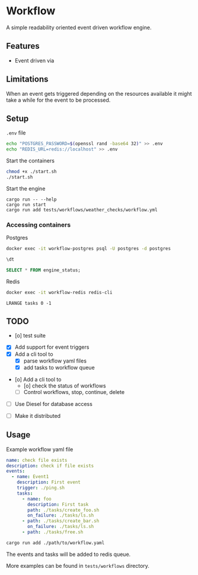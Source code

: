 # Workflow

A simple readability oriented event driven workflow engine.
## Features

- Event driven via  
## Limitations

When an event gets triggered depending on the resources available it might take a while for the event to be processed.

## Setup

`.env` file

```bash
echo "POSTGRES_PASSWORD=$(openssl rand -base64 32)" >> .env
echo "REDIS_URL=redis://localhost" >> .env
```

Start the containers

```bash
chmod +x ./start.sh
./start.sh
```

Start the engine
```
cargo run -- --help
cargo run start
cargo run add tests/workflows/weather_checks/workflow.yml
```

### Accessing containers

Postgres

```bash
docker exec -it workflow-postgres psql -U postgres -d postgres
```

```sql
\dt

SELECT * FROM engine_status;
```

Redis

```bash
docker exec -it workflow-redis redis-cli
```

```redis
LRANGE tasks 0 -1
```

## TODO
- [o] test suite
- [x] Add support for event triggers
- [x] Add a cli tool to 
  - [x] parse workflow yaml files
  - [x] add tasks to workflow queue 
- [o] Add a cli tool to 
  - [o] check the status of workflows
  - [ ] Control workflows, stop, continue, delete
- [ ] Use Diesel for database access
- [ ] Make it distributed


## Usage

Example workflow yaml file

```yaml
name: check file exists
description: check if file exists
events:
  - name: Event1
    description: First event
    trigger: ./ping.sh
    tasks:
      - name: foo
        description: First task
        path: ./tasks/create_foo.sh
        on_failure: ./tasks/ls.sh
      - path: ./tasks/create_bar.sh
        on_failure: ./tasks/ls.sh
      - path: ./tasks/free.sh
```

```bash
cargo run add ./path/to/workflow.yaml
```
The events and tasks will be added to redis queue.

More examples can be found in `tests/workflows` directory.